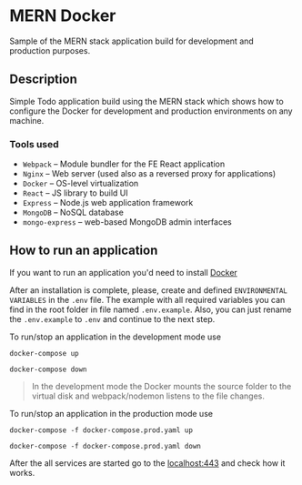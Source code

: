 # MERN Docker

Sample of the MERN stack application build for development and production purposes.

## Description

Simple Todo application build using the MERN stack which shows how to configure the Docker for development and production environments on any machine.

### Tools used

- `Webpack` – Module bundler for the FE React application
- `Nginx` – Web server (used also as a reversed proxy for applications)
- `Docker` – OS-level virtualization
- `React` – JS library to build UI
- `Express` – Node.js web application framework
- `MongoDB` – NoSQL database
- `mongo-express` – web-based MongoDB admin interfaces

## How to run an application

If you want to run an application you'd need to install [Docker](https://docs.docker.com/get-docker/)

After an installation is complete, please, create and defined `ENVIRONMENTAL VARIABLES` in the `.env` file. The example with all required variables you can find in the root folder in file named `.env.example`. Also, you can just rename the `.env.example` to `.env` and continue to the next step.

To run/stop an application in the development mode use

```
docker-compose up
```

```
docker-compose down
```

> In the development mode the Docker mounts the source folder to the virtual disk and webpack/nodemon listens to the file changes.

To run/stop an application in the production mode use

```
docker-compose -f docker-compose.prod.yaml up
```

```
docker-compose -f docker-compose.prod.yaml down
```

After the all services are started go to the [localhost:443](http://localhost:443) and check how it works.
